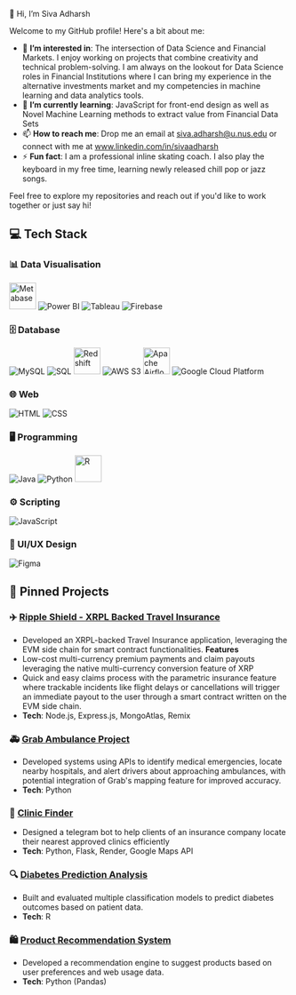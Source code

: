 👋 Hi, I’m Siva Adharsh

Welcome to my GitHub profile! Here's a bit about me:

- 👀 **I’m interested in**: The intersection of Data Science and Financial Markets. I enjoy working on projects that combine creativity and technical problem-solving. I am always on the lookout for Data Science roles in Financial Institutions where I can bring my experience in the alternative investments market and my competencies in machine learning and data analytics tools. 
- 🌱 **I’m currently learning**: JavaScript for front-end design as well as Novel Machine Learning methods to extract value from Financial Data Sets
- 📫 **How to reach me**: Drop me an email at siva.adharsh@u.nus.edu or connect with me at www.linkedin.com/in/sivaadharsh
- ⚡ **Fun fact**: I am a professional inline skating coach. I also play the keyboard in my free time, learning newly released chill pop or jazz songs.
  
Feel free to explore my repositories and reach out if you'd like to work together or just say hi!
## 💻 Tech Stack  

### 📊 Data Visualisation  
<p align="left">
  <img src="https://metabase.com/images/logo.svg" alt="Metabase" width="48" title="Metabase"/>  
  <img src="https://img.icons8.com/color/48/000000/power-bi.png" alt="Power BI" title="Power BI"/>  
  <img src="https://img.icons8.com/color/48/000000/tableau-software.png" alt="Tableau" title="Tableau"/>  
  <img src="https://img.icons8.com/color/48/000000/firebase.png" alt="Firebase" title="Firebase"/>  
</p>

### 🗄️ Database  
<p align="left">
  <img src="https://img.icons8.com/color/48/000000/mysql-logo.png" alt="MySQL" title="MySQL"/>  
  <img src="https://img.icons8.com/external-flat-juicy-fish/48/000000/external-sql-coding-and-development-flat-flat-juicy-fish.png" alt="SQL" title="SQL"/>  
  <img src="https://logowik.com/content/uploads/images/aws-redshift2026.jpg" alt="Redshift" width="48" title="Redshift"/>  
  <img src="https://img.icons8.com/color/48/000000/amazon-s3.png" alt="AWS S3" title="AWS S3"/>  
  <img src="https://assets.datamation.com/uploads/2018/09/apache_airflow-icon.png" alt="Apache Airflow" width="48" title="Apache Airflow"/>  
  <img src="https://img.icons8.com/color/48/000000/google-cloud.png" alt="Google Cloud Platform"/>
</p>

### 🌐 Web  
<p align="left">
  <img src="https://img.icons8.com/color/48/000000/html-5--v1.png" alt="HTML" title="HTML"/>  
  <img src="https://img.icons8.com/color/48/000000/css3.png" alt="CSS" title="CSS"/>  
</p>

### 🖥️ Programming  
<p align="left">
  <img src="https://img.icons8.com/color/48/000000/java-coffee-cup-logo.png" alt="Java" title="Java"/>  
  <img src="https://img.icons8.com/color/48/000000/python.png" alt="Python" title="Python"/>  
  <img src="https://www.r-project.org/logo/Rlogo.png" alt="R" width="48" title="R"/>  
</p>

### ⚙️ Scripting  
<p align="left">
  <img src="https://img.icons8.com/color/48/000000/javascript--v1.png" alt="JavaScript" title="JavaScript"/>  
</p>

### 🎨 UI/UX Design  
<p align="left">
  <img src="https://img.icons8.com/color/48/000000/figma.png" alt="Figma" title="Figma"/>  
</p>


## 📌 Pinned Projects
  
### ✈️ [Ripple Shield - XRPL Backed Travel Insurance](https://github.com/sivaadharsh28/welovefintech) 
- Developed an XRPL-backed Travel Insurance application, leveraging the EVM side chain for smart contract functionalities.
**Features**
- Low-cost multi-currency premium payments and claim payouts leveraging the native multi-currency conversion feature of XRP
- Quick and easy claims process with the parametric insurance feature where trackable incidents like flight delays or cancellations will trigger an immediate payout to the user through a smart contract written on the EVM side chain. 
- **Tech**: Node.js, Express.js, MongoAtlas, Remix

### 🚑 [Grab Ambulance Project](https://github.com/seandias/hackjakarta)  
- Developed systems using APIs to identify medical emergencies, locate nearby hospitals, and alert drivers about approaching ambulances, with potential integration of Grab's mapping feature for improved accuracy.
- **Tech**: Python

### 🏥 [Clinic Finder](https://github.com/sivaadharsh28/clinic_finder)  
- Designed a telegram bot to help clients of an insurance company locate their nearest approved clinics efficiently
- **Tech**: Python, Flask, Render, Google Maps API

### 🔍 [Diabetes Prediction Analysis](https://github.com/sivaadharsh28/Diabetes-Prediction-Analysis)  
- Built and evaluated multiple classification models to predict diabetes outcomes based on patient data.  
- **Tech**: R  

### 🛍️ [Product Recommendation System](https://github.com/sivaadharsh28/Product-Recommendation-System)  
- Developed a recommendation engine to suggest products based on user preferences and web usage data.  
- **Tech**: Python (Pandas)




<!---
sivaadharsh28/sivaadharsh28 is a ✨ special ✨ repository because its `README.md` (this file) appears on your GitHub profile.
You can click the Preview link to take a look at your changes.
--->
